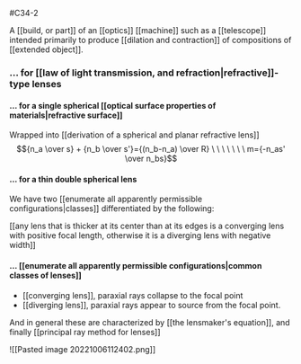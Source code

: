 #C34-2 

A [[build, or part]] of an [[optics]] [[machine]] such as a [[telescope]] intended primarily to produce [[dilation and contraction]] of compositions of [[extended object]].


### ... for [[law of light transmission, and refraction|refractive]]-type lenses
#### ... for a single spherical [[optical surface properties of materials|refractive surface]]
Wrapped into [[derivation of a spherical and planar refractive lens]]
$${n_a \over s} + {n_b \over s'}={(n_b-n_a) \over R} \ \ \ \ \ \ \ m={-n_as' \over n_bs}$$
#### ... for a thin double spherical lens
We have two [[enumerate all apparently permissible configurations|classes]] differentiated by the following:

[[any lens that is thicker at its center than at its edges is a converging lens with positive focal length, otherwise it is a diverging lens with negative width]]

#### ... [[enumerate all apparently permissible configurations|common classes of lenses]]

- [[converging lens]], paraxial rays collapse to the focal point
- [[diverging lens]], paraxial rays appear to source from the focal point.

And in general these are characterized by [[the lensmaker's equation]], and finally [[principal ray method for lenses]]

![[Pasted image 20221006112402.png]]